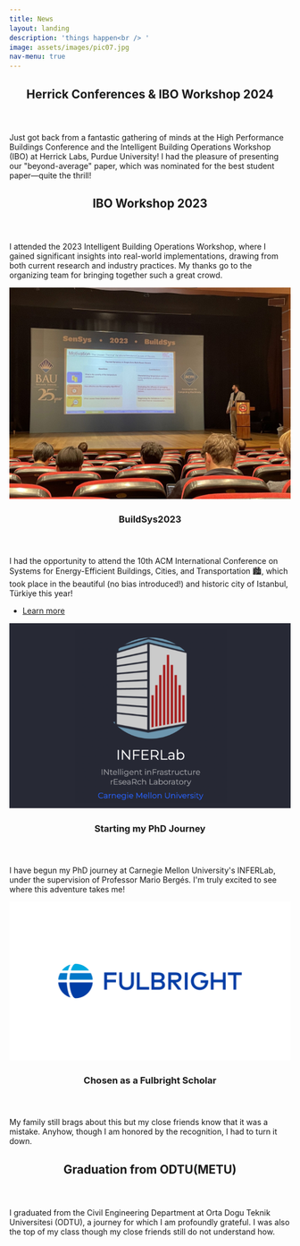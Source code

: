 ```yaml
---
title: News
layout: landing
description: 'things happen<br /> '
image: assets/images/pic07.jpg
nav-menu: true
---
```

<script>
function toggleExtendedContent(contentId) {
    var content = document.getElementById(contentId);
    content.style.display = content.style.display === 'none' ? 'block' : 'none';
}
</script>
<!-- Main -->
<div id="main">

<!-- Update -->
<section id="update">
    <div class="inner">
        <header class="major">
            <h2>Herrick Conferences & IBO Workshop 2024</h2>
        </header>
        <p>Just got back from a fantastic gathering of minds at the High Performance Buildings Conference and the Intelligent Building Operations Workshop (IBO) at Herrick Labs, Purdue University! I had the pleasure of presenting our "beyond-average" paper, which was nominated for the best student paper—quite the thrill!</p>
    </div>
</section>

<!-- One -->
<section id="one">
    <div class="inner">
        <header class="major">
            <h2>IBO Workshop 2023 </h2>
        </header>
        <p>I attended the 2023 Intelligent Building Operations Workshop, where I gained significant insights into real-world implementations, drawing from both current research and industry practices. My thanks go to the organizing team for bringing together such a great crowd.</p>
    </div>
</section>

<!-- Two -->
<section id="two" class="spotlights">
    <section>
        <a href="2-generic.html" class="image">
            <img src="assets/images/presentation.jpeg" alt="Image Description" data-position="center center">
        </a>
        <div class="content">
            <div class="inner">
                <header class="major">
                    <h3>BuildSys2023</h3>
                </header>
                <p>I had the opportunity to attend the 10th ACM International Conference on Systems for Energy-Efficient Buildings, Cities, and Transportation 🏙️, which took place in the beautiful (no bias introduced!) and historic city of Istanbul, Türkiye this year!</p>
                <ul class="actions">
                    <li><a href="#!" class="button" onclick="toggleExtendedContent('extendedContent1')">Learn more</a></li>
                </ul>
                <div id="extendedContent1" style="display:none;">
                    <p>I have also had a chance to attend two workshops: 🌐 IEA EBC Annex 81 'Data-Driven Smart Buildings' Workshop on Smart Building-to-Grid Services and Applications (B2G'23), and 🔗 International Workshop on Cyber-Physical-Social Infrastructure Systems (CPSIS'23).</p>
                    <p>Attending both the main conference and workshops was an electrifying ⚡ experience filled with innovative ideas and groundbreaking discussions! The best part? Getting to meet with experts who share a similar passion for decarbonization efforts. 🤝</p>
                    <p>Additionally, I had the opportunity to present our paper with Mario Bergès 'Unmasking the Thermal Behavior of Single-Zone Multi-Room Houses: An Empirical Study'. 📊🏠</p>
                    <p>Plus, I got to be the cultural ambassador and showcase a slice of my expertise about Türkiye to my fellow colleagues! 🇹🇷 They were surprised to see a city where it 'actually' rains cats and dogs outside! 🐈</p>
                </div>
            </div>
        </div>
    </section>
    <section>
        <a href="https://inferlab.org/#posts" class="image">
            <img src="assets/images/inferlab.png" alt="Image Description" data-position="top center">
        </a>
        <div class="content">
            <div class="inner">
                <header class="major">
                    <h3>Starting my PhD Journey</h3>
                </header>
                <p>I have begun my PhD journey at Carnegie Mellon University's INFERLab, under the supervision of Professor Mario Bergés. I'm truly excited to see where this adventure takes me!</p>
            </div>
        </div>
    </section>
    <section>
        <a href="https://us.fulbrightonline.org" class="image">
            <img src="assets/images/fulbright.png" alt="Image Description" data-position="25% 25%">
        </a>
        <div class="content">
            <div class="inner">
                <header class="major">
                    <h3>Chosen as a Fulbright Scholar</h3>
                </header>
                <p>My family still brags about this but my close friends know that it was a mistake. Anyhow, though I am honored by the recognition, I had to turn it down.</p>
            </div>
        </div>
    </section>
</section>

<!-- Three - Adjusted to mimic 'spotlights' layout -->
<section id="three" class="spotlights">
    <section>
        <div class="content">
            <div class="inner">
                <header class="major">
                    <h2>Graduation from ODTU(METU)</h2>
                </header>
                <p>I graduated from the Civil Engineering Department at Orta Dogu Teknik Universitesi (ODTU), a journey for which I am profoundly grateful. I was also the top of my class though my close friends still do not understand how.</p>
            </div>
        </div>
    </section>
</section>

